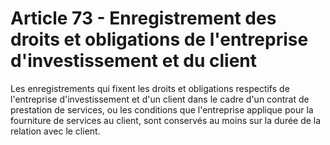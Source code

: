 # Article 73 - Enregistrement des droits et obligations de l'entreprise d'investissement et du client


Les enregistrements qui fixent les droits et obligations respectifs de l'entreprise d'investissement et d'un client dans le cadre d'un contrat de prestation de services, ou les conditions que l'entreprise applique pour la fourniture de services au client, sont conservés au moins sur la durée de la relation avec le client.
